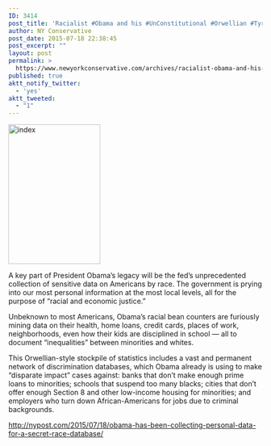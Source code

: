 ```yaml
---
ID: 3414
post_title: 'Racialist #Obama and his #UnConstitutional #Orwellian #Tyranny #1984 #tcot #PJNET'
author: NY Conservative
post_date: 2015-07-18 22:38:45
post_excerpt: ""
layout: post
permalink: >
  https://www.newyorkconservative.com/archives/racialist-obama-and-his-unconstitutional-orwellian-tyranny-1984-tcot-pjnet/
published: true
aktt_notify_twitter:
  - 'yes'
aktt_tweeted:
  - "1"
---
```

<a href="http://newyorkconservative.s3.amazonaws.com/wp-content/uploads/2015/07/index1.jpeg"><img class="alignnone size-full wp-image-3415" src="http://newyorkconservative.s3.amazonaws.com/wp-content/uploads/2015/07/index1.jpeg" alt="index" width="182" height="277" /></a>

A key part of President Obama’s legacy will be the fed’s unprecedented collection of sensitive data on Americans by race. The government is prying into our most personal information at the most local levels, all for the purpose of “racial and economic justice.”

Unbeknown to most Americans, Obama’s racial bean counters are furiously mining data on their health, home loans, credit cards, places of work, neighborhoods, even how their kids are disciplined in school — all to document “inequalities” between minorities and whites.

This Orwellian-style stockpile of statistics includes a vast and permanent network of discrimination databases, which Obama already is using to make “disparate impact” cases against: banks that don’t make enough prime loans to minorities; schools that suspend too many blacks; cities that don’t offer enough Section 8 and other low-income housing for minorities; and employers who turn down African-Americans for jobs due to criminal backgrounds.

<a href="http://nypost.com/2015/07/18/obama-has-been-collecting-personal-data-for-a-secret-race-database/">http://nypost.com/2015/07/18/obama-has-been-collecting-personal-data-for-a-secret-race-database/</a>